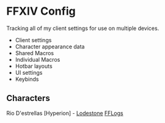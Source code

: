 # FFXIV Config

Tracking all of my client settings for use on multiple devices.
- Client settings
- Character appearance data
- Shared Macros
- Individual Macros
- Hotbar layouts
- UI settings
- Keybinds

## Characters

Rio D'estrellas \[Hyperion\] - [Lodestone](https://na.finalfantasyxiv.com/lodestone/character/37262414/) [FFLogs](https://www.fflogs.com/character/na/hyperion/rio%20d%27estrellas)
